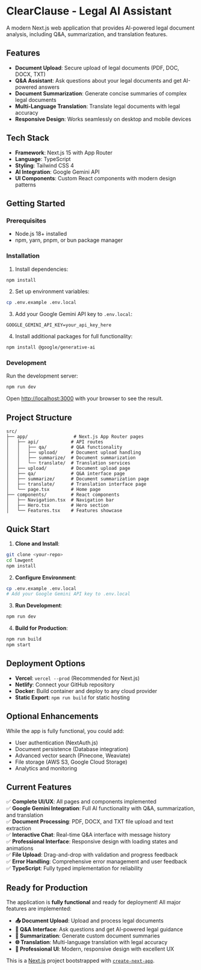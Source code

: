 # ClearClause - Legal AI Assistant

A modern Next.js web application that provides AI-powered legal document analysis, including Q&A, summarization, and translation features.

## Features

- **Document Upload**: Secure upload of legal documents (PDF, DOC, DOCX, TXT)
- **Q&A Assistant**: Ask questions about your legal documents and get AI-powered answers
- **Document Summarization**: Generate concise summaries of complex legal documents
- **Multi-Language Translation**: Translate legal documents with legal accuracy
- **Responsive Design**: Works seamlessly on desktop and mobile devices

## Tech Stack

- **Framework**: Next.js 15 with App Router
- **Language**: TypeScript
- **Styling**: Tailwind CSS 4
- **AI Integration**: Google Gemini API
- **UI Components**: Custom React components with modern design patterns

## Getting Started

### Prerequisites

- Node.js 18+ installed
- npm, yarn, pnpm, or bun package manager

### Installation

1. Install dependencies:
```bash
npm install
```

2. Set up environment variables:
```bash
cp .env.example .env.local
```

3. Add your Google Gemini API key to `.env.local`:
```
GOOGLE_GEMINI_API_KEY=your_api_key_here
```

4. Install additional packages for full functionality:
```bash
npm install @google/generative-ai
```

### Development

Run the development server:

```bash
npm run dev
```

Open [http://localhost:3000](http://localhost:3000) with your browser to see the result.

## Project Structure

```
src/
├── app/                 # Next.js App Router pages
│   ├── api/            # API routes
│   │   ├── qa/         # Q&A functionality
│   │   ├── upload/     # Document upload handling
│   │   ├── summarize/  # Document summarization
│   │   └── translate/  # Translation services
│   ├── upload/         # Document upload page
│   ├── qa/             # Q&A interface page
│   ├── summarize/      # Document summarization page
│   ├── translate/      # Translation interface page
│   └── page.tsx        # Home page
├── components/         # React components
│   ├── Navigation.tsx  # Navigation bar
│   ├── Hero.tsx        # Hero section
│   └── Features.tsx    # Features showcase
```

## Quick Start

1. **Clone and Install**:
```bash
git clone <your-repo>
cd lawgent
npm install
```

2. **Configure Environment**:
```bash
cp .env.example .env.local
# Add your Google Gemini API key to .env.local
```

3. **Run Development**:
```bash
npm run dev
```

4. **Build for Production**:
```bash
npm run build
npm start
```

## Deployment Options

- **Vercel**: `vercel --prod` (Recommended for Next.js)
- **Netlify**: Connect your GitHub repository
- **Docker**: Build container and deploy to any cloud provider
- **Static Export**: `npm run build` for static hosting

## Optional Enhancements

While the app is fully functional, you could add:
- User authentication (NextAuth.js)
- Document persistence (Database integration)
- Advanced vector search (Pinecone, Weaviate)
- File storage (AWS S3, Google Cloud Storage)
- Analytics and monitoring

## Current Features

✅ **Complete UI/UX**: All pages and components implemented  
✅ **Google Gemini Integration**: Full AI functionality with Q&A, summarization, and translation  
✅ **Document Processing**: PDF, DOCX, and TXT file upload and text extraction  
✅ **Interactive Chat**: Real-time Q&A interface with message history  
✅ **Professional Interface**: Responsive design with loading states and animations  
✅ **File Upload**: Drag-and-drop with validation and progress feedback  
✅ **Error Handling**: Comprehensive error management and user feedback  
✅ **TypeScript**: Fully typed implementation for reliability  

## Ready for Production

The application is **fully functional** and ready for deployment! All major features are implemented:

- **📤 Document Upload**: Upload and process legal documents
- **💬 Q&A Interface**: Ask questions and get AI-powered legal guidance  
- **📄 Summarization**: Generate custom document summaries
- **🌐 Translation**: Multi-language translation with legal accuracy
- **🎨 Professional UI**: Modern, responsive design with excellent UX

This is a [Next.js](https://nextjs.org) project bootstrapped with [`create-next-app`](https://nextjs.org/docs/app/api-reference/cli/create-next-app).
